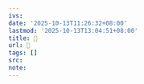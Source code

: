 ```yaml
---
ivs:
date: '2025-10-13T11:26:32+08:00'
lastmod: '2025-10-13T13:04:51+08:00'
title: 󰑏
url: 󰑏
tags: []
src:
note:
---
```

